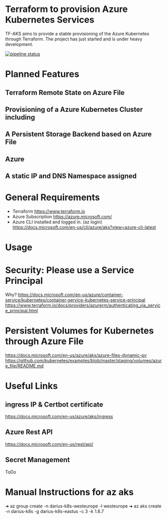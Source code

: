 # Terraform to provision Azure Kubernetes Services
TF-AKS aims to provide a stable provisioning of the Azure Kubernetes through Terraform.
The project has just started and is under heavy development.

[![pipeline status](https://gitlab.com/datadarius/tf-aks/badges/master/pipeline.svg)](https://gitlab.com/datadarius/tf-aks/commits/master)

# Planned Features
## Terraform Remote State on Azure File 
## Provisioning of a Azure Kubernetes Cluster including
## A Persistent Storage Backend based on Azure File
## Azure
## A static IP and DNS Namespace assigned

# General Requirements

* Terraform https://www.terraform.io 
* Azure Subscription https://azure.microsoft.com/
* Azure CLI installed and logged in. (az login) https://docs.microsoft.com/en-us/cli/azure/aks?view=azure-cli-latest

# Usage

# Security: Please use a Service Principal
Why?
https://docs.microsoft.com/en-us/azure/container-service/kubernetes/container-service-kubernetes-service-principal
https://www.terraform.io/docs/providers/azurerm/authenticating_via_service_principal.html

# Persistent Volumes for Kubernetes through Azure File
https://docs.microsoft.com/en-us/azure/aks/azure-files-dynamic-pv
https://github.com/kubernetes/examples/blob/master/staging/volumes/azure_file/README.md

# Useful Links

## ingress IP & Certbot certificate
https://docs.microsoft.com/en-us/azure/aks/ingress

## Azure Rest API 
https://docs.microsoft.com/en-us/rest/api/

## Secret Management
ToDo

# Manual Instructions for az aks
➜ az group create -n darius-k8s-westeurope -l westeurope
➜ az aks create -n darius-k8s -g darius-k8s-eastus -c 3 -k 1.8.7